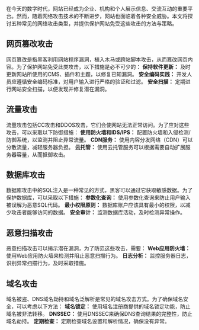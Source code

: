 在今天的数字时代，网站已经成为企业、机构和个人展示信息、交流互动的重要平台。然而，随着网络攻击技术的不断进步，网站也面临着各种安全威胁。本文将探讨五种常见的网络攻击类型，并提供保护网站免受这些攻击的方法与策略。
## 网页篡改攻击
网页篡改是指黑客利用网站程序漏洞，植入木马或跨站脚本攻击，从而篡改网页内容。为了保护网站免受此类攻击，以下措施是必不可少的：
**保持软件更新：** 及时更新网站所使用的CMS、插件和主题，以修复已知漏洞。
**安全编码实践：** 开发人员应遵循安全编码标准，对用户输入进行严格的验证和过滤。
**安全扫描：** 定期进行网站安全扫描，以便发现并修复潜在漏洞。
## 流量攻击
流量攻击包括CC攻击和DDOS攻击，它们会使网站无法正常访问。为了应对这些攻击，可以采取以下防御措施：
**使用防火墙和IDS/IPS：** 配置防火墙和入侵检测/防御系统，以监测并阻止异常流量。
**CDN服务：** 使用内容分发网络（CDN）可以分散流量，减轻服务器负担。
**云托管：** 使用云托管服务可以根据需要自动扩展服务器容量，从而抵御攻击。
## 数据库攻击
数据库攻击中的SQL注入是一种常见的方式，黑客可以通过它获取敏感数据。为了保护数据库，可以采取以下措施：
**参数化查询：** 使用参数化查询来防止用户输入被误解为恶意SQL代码。
**最小权限原则：** 数据库账户应该具有最小的权限，以减少攻击者能够访问的数据。
**安全审计：** 监测数据库活动，及时检测异常操作。
## 恶意扫描攻击
恶意扫描攻击可以揭示潜在漏洞，为了防范这些攻击，需要：
**Web应用防火墙：** 使用Web应用防火墙来检测并阻止恶意扫描行为。
**日志分析：** 监控服务器日志，识别异常扫描行为，及时采取措施。
## 域名攻击
域名被盗、DNS域名劫持和域名泛解析是常见的域名攻击方式。为了确保域名安全，可以考虑以下方法：
**域名锁定：** 使用域名注册商提供的域名锁定功能，防止域名被非法转移。
**DNSSEC：** 使用DNSSEC来确保DNS查询结果的完整性，防止域名劫持。
**定期检查：** 定期检查域名设置和解析情况，确保没有异常。
